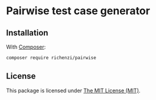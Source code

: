 # Pairwise test case generator

## Installation

With [Composer](https://getcomposer.org):

```bash
composer require richenzi/pairwise
```

## License

This package is licensed under [The MIT License (MIT)](LICENSE).
